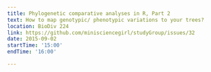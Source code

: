 ```yaml
---
title: Phylogenetic comparative analyses in R, Part 2
text: How to map genotypic/ phenotypic variations to your trees?
location: BioDiv 224
link: https://github.com/minisciencegirl/studyGroup/issues/32
date: 2015-09-02
startTime: '15:00'
endTime: '16:00'

---
```

